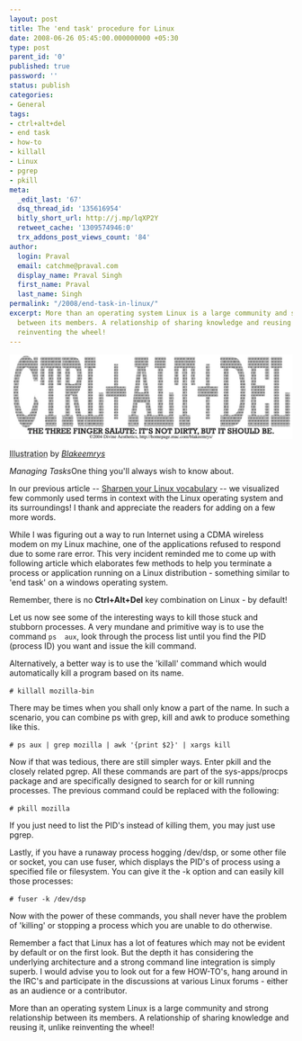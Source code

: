 ```yaml
---
layout: post
title: The 'end task' procedure for Linux
date: 2008-06-26 05:45:00.000000000 +05:30
type: post
parent_id: '0'
published: true
password: ''
status: publish
categories:
- General
tags:
- ctrl+alt+del
- end task
- how-to
- killall
- Linux
- pgrep
- pkill
meta:
  _edit_last: '67'
  dsq_thread_id: '135616954'
  bitly_short_url: http://j.mp/lqXP2Y
  retweet_cache: '1309574946:0'
  trx_addons_post_views_count: '84'
author:
  login: Praval
  email: catchme@praval.com
  display_name: Praval Singh
  first_name: Praval
  last_name: Singh
permalink: "/2008/end-task-in-linux/"
excerpt: More than an operating system Linux is a large community and strong relationship
  between its members. A relationship of sharing knowledge and reusing it, unlike
  reinventing the wheel!
---
```

<div class="figure"><img src="/static/2008/06/ctrl-alt-del.jpg" alt="Managing tasks" />
<p class="credit"><abbr class="type" title="Illustration">Illustration</abbr> by <cite><a href="http://www.flickr.com/photos/blakeemrys/41448562/">Blakeemrys</a></cite></p>
<p class="caption"><em class="title">Managing Tasks</em>One thing you'll always wish to know about.</p>
</div>
<p>In our previous article -- <a href="/2008/linux-vocabulary/">Sharpen your Linux vocabulary</a> -- we visualized few commonly used terms in context with the Linux  operating system and its surroundings! I thank and appreciate the readers for  adding on a few more words.</p>
<p>While I was figuring out a way to run Internet using a CDMA wireless modem on  my Linux machine, one of the applications refused to respond due to some rare  error. This very incident reminded me to come up with following article which  elaborates few methods to help you terminate a process or application running on  a Linux distribution - something similar to 'end task' on a windows operating  system.</p>
<p>Remember, there is no <strong>Ctrl+Alt+Del</strong> key combination on Linux - by default!</p>
<p>Let us now see some of the interesting ways to kill those stuck and stubborn  processes. A very mundane and primitive way is to use the command <code>ps  aux</code>, look through the process list until you find the PID (process ID) you want and issue the kill command.</p>
<p>Alternatively, a better way is to use the 'killall' command which would automatically kill a program based on its name.</p>
<p><code># killall mozilla-bin</code></p>
<p>There may be times when you shall only know a part of the name. In such a  scenario, you can combine ps with grep, kill and awk to produce something like this.</p>
<p><code># ps aux | grep mozilla | awk '{print $2}' | xargs kill</code></p>
<p>Now if that was tedious, there are still simpler ways. Enter pkill and the  closely related pgrep. All these commands are part of the sys-apps/procps  package and are specifically designed to search for or kill running processes. The previous command could be replaced with the following:</p>
<p><code># pkill mozilla</code></p>
<p>If you just need to list the PID's instead of killing them, you may just use  pgrep.</p>
<p>Lastly, if you have a runaway process hogging /dev/dsp, or some other file or  socket, you can use fuser, which displays the PID's of process using a specified file or filesystem. You can give it the -k option and can easily kill those processes:</p>
<p><code># fuser -k /dev/dsp</code></p>
<p>Now with the power of these commands, you shall never have the problem of  'killing' or stopping a process which you are unable to do otherwise.</p>
<p>Remember a fact that Linux has a lot of features which may not be evident by  default or on the first look. But the depth it has considering the underlying  architecture and a strong command line integration is simply superb. I would  advise you to look out for a few HOW-TO's, hang around in the IRC's and  participate in the discussions at various Linux forums - either as an audience  or a contributor.</p>
<p>More than an operating system Linux is a large community and strong  relationship between its members. A relationship of sharing knowledge and  reusing it, unlike reinventing the wheel!</p>
